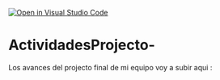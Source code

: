 [![Open in Visual Studio Code](https://classroom.github.com/assets/open-in-vscode-c66648af7eb3fe8bc4f294546bfd86ef473780cde1dea487d3c4ff354943c9ae.svg)](https://classroom.github.com/online_ide?assignment_repo_id=8539144&assignment_repo_type=AssignmentRepo)
# ActividadesProjecto-
Los avances del projecto final de mi equipo voy a subir aqui : 
